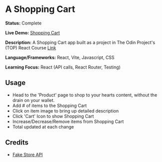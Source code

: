 # A Shopping Cart

**Status:** Complete

**Live Demo:** [Shopping Cart](https://shopping-cart-nu-lac.vercel.app/shop)

**Description:** A Shopping Cart app built as a project in The Odin Project's (TOP) React Course [Link](https://www.theodinproject.com/lessons/node-path-react-new-shopping-cart)

**Language/Frameworks:** React, Vite, Javascript, CSS

**Learning Focus:** React (API calls, React Router, Testing)

## Usage

- Head to the 'Product' page to shop to your hearts content, without the drain on your wallet.
 - Add # of items to the Shopping Cart
 - Click on item image to bring up detailed description
- Click 'Cart' Icon to show Shopping Cart
 - Increase/Decrease/Remove items from Shopping Cart
 - Total updated at each change

## Credits
- [Fake Store API](https://fakestoreapi.com/)
